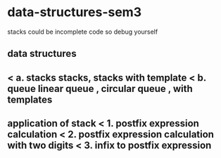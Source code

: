 # data-structures-sem3
stacks
could be incomplete code so debug yourself

data structures
------------------------------------------------
< a. stacks
    stacks, stacks with template
< b. queue
    linear queue , circular queue , with templates
-------------------------------------------------
application of stack
< 1. postfix expression calculation 
< 2. postfix expression calculation with two digits
< 3. infix  to postfix expression
----------------------------------------------------


